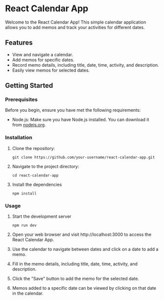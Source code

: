 # React Calendar App

Welcome to the React Calendar App! This simple calendar application allows you to add memos and track your activities for different dates.

## Features

- View and navigate a calendar.
- Add memos for specific dates.
- Record memo details, including title, date, time, activity, and description.
- Easily view memos for selected dates.

## Getting Started

### Prerequisites

Before you begin, ensure you have met the following requirements:

- Node.js: Make sure you have Node.js installed. You can download it from [nodejs.org](https://nodejs.org/).

### Installation

1. Clone the repository:

   
   ```
   git clone https://github.com/your-username/react-calendar-app.git
   ```

2. Navigate to the project directory:

   ```
   cd react-calendar-app
    ```
3. Install the dependencies

    ```
    npm install
    ```
### Usage

1. Start the development server

    ```
    npm run dev
    ```

2. Open your web browser and visit http://localhost:3000 to access the React Calendar App.

3. Use the calendar to navigate between dates and click on a date to add a memo.

4. Fill in the memo details, including title, date, time, activity, and description.

5. Click the "Save" button to add the memo for the selected date.

6. Memos added to a specific date can be viewed by clicking on that date in the calendar.